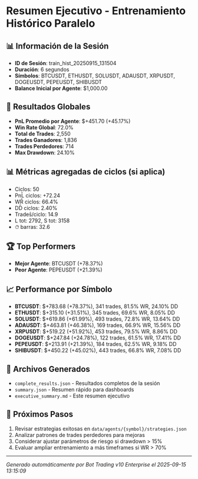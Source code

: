 # Resumen Ejecutivo - Entrenamiento Histórico Paralelo

## 📊 Información de la Sesión
- **ID de Sesión**: train_hist_20250915_131504
- **Duración**: 6 segundos
- **Símbolos**: BTCUSDT, ETHUSDT, SOLUSDT, ADAUSDT, XRPUSDT, DOGEUSDT, PEPEUSDT, SHIBUSDT
- **Balance Inicial por Agente**: $1,000.00

## 🎯 Resultados Globales
- **PnL Promedio por Agente**: $+451.70 (+45.17%)
- **Win Rate Global**: 72.0%
- **Total de Trades**: 2,550
- **Trades Ganadores**: 1,836
- **Trades Perdedores**: 714
- **Max Drawdown**: 24.10%

## 📊 Métricas agregadas de ciclos (si aplica)
- Ciclos: 50
- PnL̄ ciclos: +72.24
- WR̄ ciclos: 66.4%
- DD̄ ciclos: 2.40%
- Trades̄/ciclo: 14.9
- L tot: 2792, S tot: 3158
- ⏱̄ barras: 32.6


## 🏆 Top Performers
- **Mejor Agente**: BTCUSDT (+78.37%)
- **Peor Agente**: PEPEUSDT (+21.39%)

## 📈 Performance por Símbolo
- **BTCUSDT**: $+783.68 (+78.37%), 341 trades, 81.5% WR, 24.10% DD
- **ETHUSDT**: $+315.10 (+31.51%), 345 trades, 69.6% WR, 8.05% DD
- **SOLUSDT**: $+619.86 (+61.99%), 493 trades, 72.8% WR, 13.64% DD
- **ADAUSDT**: $+463.81 (+46.38%), 169 trades, 66.9% WR, 15.56% DD
- **XRPUSDT**: $+519.22 (+51.92%), 453 trades, 79.5% WR, 8.86% DD
- **DOGEUSDT**: $+247.84 (+24.78%), 122 trades, 61.5% WR, 17.41% DD
- **PEPEUSDT**: $+213.91 (+21.39%), 184 trades, 62.5% WR, 9.18% DD
- **SHIBUSDT**: $+450.22 (+45.02%), 443 trades, 66.8% WR, 7.08% DD

## 📁 Archivos Generados
- `complete_results.json` - Resultados completos de la sesión
- `summary.json` - Resumen rápido para dashboards
- `executive_summary.md` - Este resumen ejecutivo

## 🎯 Próximos Pasos
1. Revisar estrategias exitosas en `data/agents/{symbol}/strategies.json`
2. Analizar patrones de trades perdedores para mejoras
3. Considerar ajustar parámetros de riesgo si drawdown > 15%
4. Evaluar ampliar entrenamiento a más timeframes si WR > 70%

---
*Generado automáticamente por Bot Trading v10 Enterprise el 2025-09-15 13:15:09*
